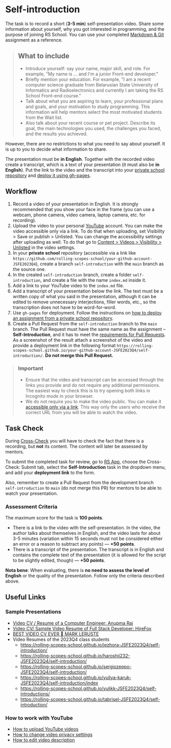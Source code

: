# Self-introduction

The task is to record a short (**3-5 min**) self-presentation video. Share some information about yourself, why you got interested in programming, and the purpose of joining RS School. You can use your completed [Markdown & Git](https://github.com/rolling-scopes-school/tasks/blob/master/tasks/cv/en/git-markdown.md) assignment as a reference.

> ## What to include
>
> - Introduce yourself: say your name, major skill, and role. For example, "My name is ... and I'm a junior Front-end developer."
> - Briefly mention your education. For example, "I am a recent computer science graduate from Belarusian State University of Informatics and Radioelectronics and currently I am taking the RS School Front-end course."
> - Talk about what you are aspiring to learn, your professional plans and goals, and your motivation to study programming. This information will help mentors select the most motivated students from the Wait list.
> - Also talk about your recent course or pet project. Describe its goal, the main technologies you used, the challenges you faced, and the results you achieved.

However, there are no restrictions to what you need to say about yourself. It is up to you to decide what information to share.

The presentation must be **in English**. Together with the recorded video create a transcript, which is a text of your presentation (it must also be **in English**). Put the link to the video and the transcript into your [private school repository](https://rs.school/docs/ru/private-repository#как-работать-с-приватным-репозиторием) and [deploy it using gh-pages](https://rs.school/docs/ru/private-repository#как-сделать-деплой-задания-из-приватного-репозитория-школы).

## Workflow

1. Record a video of your presentation in English. It is strongly recommended that you show your face in the frame (you can use a webcam, phone camera, video camera, laptop camera, etc. for recording).
2. Upload the video to your personal [YouTube](https://www.youtube.com/) account. You can make the video accessible only via a link. To do that when uploading, set Visibility > Save or publish > Unlisted. You can change the accessibility settings after uploading as well. To do that go to [Content > Videos > Visibility > Unlisted](https://support.google.com/youtube/answer/157177?co=GENIE.Platform%3DDesktop&hl=en) in the video settings.
3. In your **private school** repository (accessible via a link like `https://github.com/rolling-scopes-school/your-github-account-JSFE2023Q4`), create a branch `self-introduction` with the `main` branch as the source one.
4. In the created `self-introduction` branch, create a folder `self-introduction`, and create a file with the name `index.md` inside it.
5. Add a link to your YouTube video to the `index.md` file.
6. Add a transcript of your presentation below the link. The text must be a written copy of what you said in the presentation, although it can be edited to remove unnecessary interjections, filler words, etc., so the transcription does not have to be word-for-word.
7. Use `gh-pages` for deployment. Follow the instructions on [how to deploy an assignment from a private school repository](https://rs.school/docs/ru/private-repository#как-сделать-деплой-задания-из-приватного-репозитория-школы).
8. Create a Pull Request from the `self-introduction` branch to the `main` branch. The Pull Request must have the same name as the assignment – **Self-Introduction**, and it has to meet the [requirements for Pull Requests](https://rs.school/docs/ru/pull-request-review-process#требования-к-pull-request-pr). As a screenshot of the result attach a screenshot of the video and provide a deployment link in the following format `https://rolling-scopes-school.github.io/your-github-account-JSFE2023Q4/self-introduction/`. **Do not merge this Pull Request.**

> ### Important
>
> - Ensure that the video and transcript can be accessed through the links you provide and do not require any additional permissions. The easiest way to check this is to try opening both links in Incognito mode in your browser.
> - We do not require you to make the video public. You can make it [accessible only via a link](https://support.google.com/youtube/answer/157177?co=GENIE.Platform%3DDesktop&hl=en). This way only the users who receive the correct URL from you will be able to watch the video.

## Task Check

During [Cross-Check](https://rs.school/docs/ru/cross-check-flow) you will have to check the fact that there is a recording, but **not** its content. The content will later be assessed by mentors.

To submit the completed task for review, go to [RS App](https://app.rs.school/), choose the Cross-Check: Submit tab, select the **Self-Introduction** task in the dropdown menu, and add your **deployment link** to the form.

Also, remember to create a Pull Request from the development branch `self-introduction` to `main` (do not merge this PR) for mentors to be able to watch your presentation.

### Assessment Criteria

The maximum score for the task is **100 points**.

- There is a link to the video with the self-presentation. In the video, the author talks about themselves in English, and the video lasts for about 3-5 minutes (variation within 15 seconds must not be considered either an error or a reason to subtract any points) — **+50 points**.
- There is a transcript of the presentation. The transcript is in English and contains the complete text of the presentation (it is allowed for the script to be slightly edited, though) — **+50 points**.

**Nota bene**: When evaluating, there is **no need to assess the level of English** or the quality of the presentation. Follow only the criteria described above.

## Useful Links

### Sample Presentations

- [Video CV / Resume of a Computer Engineer: Anupma Raj](https://www.youtube.com/watch?v=dMBBrLGcsCI)
- [Video CV/ Sample Video Resume of Full Stack Developer: HireFox](https://www.youtube.com/watch?v=PYuPmNFHTog)
- [BEST VIDEO CV EVER  MARK LERUSTE](https://www.youtube.com/watch?v=c_PZTAW5piQ)
- Video Resumes of the 2023Q4 class students
  - https://rolling-scopes-school.github.io/jezhora-JSFE2023Q4/self-introduction/
  - https://rolling-scopes-school.github.io/haroshii232-JSFE2023Q4/self-introduction/
  - https://rolling-scopes-school.github.io/sergiozeppo-JSFE2023Q4/self-introduction/
  - https://rolling-scopes-school.github.io/yuliya-karuk-JSFE2023Q4/self-introduction/index
  - https://rolling-scopes-school.github.io/yulikk-JSFE2023Q4/self-introductions/
  - https://rolling-scopes-school.github.io/tabrisel-JSFE2023Q4/self-introduction/

### How to work with YouTube

- [How to upload YouTube videos](https://support.google.com/youtube/answer/57407?co=GENIE.Platform%3DDesktop&hl=en)
- [How to change video privacy settings](https://support.google.com/youtube/answer/157177?co=GENIE.Platform%3DDesktop&hl=en&oco=0)
- [How to edit video description](https://support.google.com/youtube/answer/57404?co=GENIE.Platform%3DDesktop&hl=en&oco=0)
